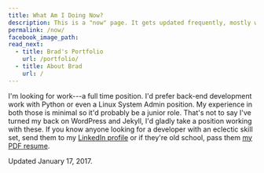 ```yaml
---
title: What Am I Doing Now?
description: This is a "now" page. It gets updated frequently, mostly when I want to procrastinate, so come back soon.
permalink: /now/
facebook_image_path:
read_next:
  - title: Brad's Portfolio
    url: /portfolio/
  - title: About Brad
    url: /
---
```


I'm looking for work---a full time position. I'd prefer back-end development work with Python or even a Linux System Admin position. My experience in both those is minimal so it'd probably be a junior role. That's not to say I've turned my back on WordPress and Jekyll, I'd gladly take a position working with these. If you know anyone looking for a developer with an eclectic skill set, send them to my [LinkedIn profile](https://www.linkedin.com/in/brad-west-a0baab31) or if they're old school, pass them [my PDF resume](/brad-west-v5.2.pdf).

<p class="entry-meta">Updated <time class="entry-time" itemprop="datePublished">January 17, 2017</time>.</p>
